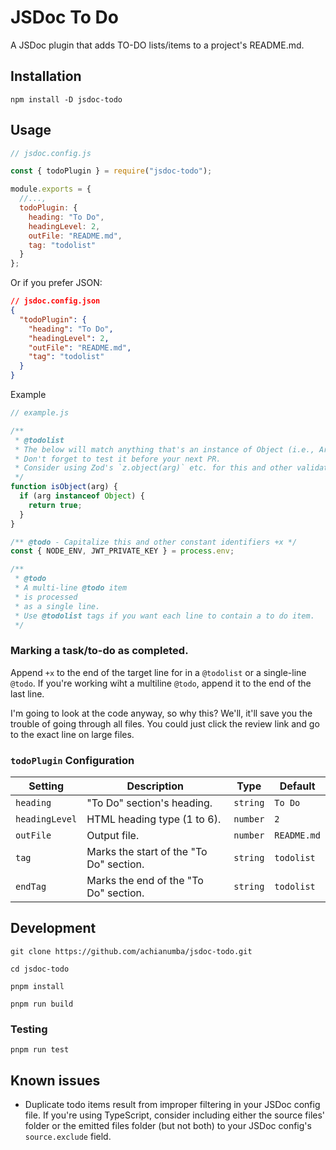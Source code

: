 <!-- markdownlint-disable no-trailing-punctuation -->

# JSDoc To Do

A JSDoc plugin that adds TO-DO lists/items to a project's README.md.

## Installation

```shell
npm install -D jsdoc-todo
```

## Usage

```javascript
// jsdoc.config.js

const { todoPlugin } = require("jsdoc-todo");

module.exports = {
  //...,
  todoPlugin: {
    heading: "To Do",
    headingLevel: 2,
    outFile: "README.md",
    tag: "todolist"
  }
};
```

Or if you prefer JSON:

```json
// jsdoc.config.json
{
  "todoPlugin": {
    "heading": "To Do",
    "headingLevel": 2,
    "outFile": "README.md",
    "tag": "todolist"
  }
}
```

Example

```javascript
// example.js

/**
 * @todolist
 * The below will match anything that's an instance of Object (i.e., Arrays, Maps etc.). Use `Object.prototype.toString.call(arg)` instead.
 * Don't forget to test it before your next PR.
 * Consider using Zod's `z.object(arg)` etc. for this and other validators/validations.
 */
function isObject(arg) {
  if (arg instanceof Object) {
    return true;
  }
}

/** @todo - Capitalize this and other constant identifiers +x */
const { NODE_ENV, JWT_PRIVATE_KEY } = process.env;

/**
 * @todo
 * A multi-line @todo item
 * is processed
 * as a single line.
 * Use @todolist tags if you want each line to contain a to do item.
 */
```

### Marking a task/to-do as completed.

Append `+x` to the end of the target line for in a `@todolist` or a single-line `@todo`. If you're working wiht a multiline `@todo`, append it to the end of the last line.

I'm going to look at the code anyway, so why this? We'll, it'll save you the trouble of going through all files. You could just click the review link and go to the exact line on large files.

### `todoPlugin` Configuration

| Setting        | Description                             | Type     | Default     |
| -------------- | --------------------------------------- | -------- | ----------- |
| `heading`      | "To Do" section's heading.              | `string` | `To Do`     |
| `headingLevel` | HTML heading type (1 to 6).             | `number` | `2`         |
| `outFile`      | Output file.                            | `number` | `README.md` |
| `tag`          | Marks the start of the "To Do" section. | `string` | `todolist`  |
| `endTag`       | Marks the end of the "To Do" section.   | `string` | `todolist`  |

## Development

```shell
git clone https://github.com/achianumba/jsdoc-todo.git

cd jsdoc-todo

pnpm install

pnpm run build
```

### Testing

```shell
pnpm run test
```

## Known issues

- Duplicate todo items result from improper filtering in your JSDoc config file. If you're using TypeScript, consider including either the source files' folder or the emitted files folder (but not both) to your JSDoc config's `source.exclude` field.
